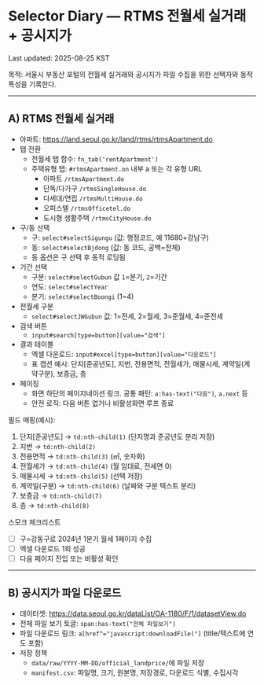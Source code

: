 # Selector Diary — RTMS 전월세 실거래 + 공시지가
Last updated: 2025-08-25 KST

목적: 서울시 부동산 포털의 전월세 실거래와 공시지가 파일 수집을 위한 선택자와 동작 특성을 기록한다.

---

## A) RTMS 전월세 실거래
- 아파트: https://land.seoul.go.kr/land/rtms/rtmsApartment.do
- 탭 전환
  - 전월세 탭 함수: `fn_tab('rentApartment')`
  - 주택유형 탭: `#rtmsApartment.on` 내부 a 또는 각 유형 URL
    - 아파트 `/rtmsApartment.do`
    - 단독/다가구 `/rtmsSingleHouse.do`
    - 다세대/연립 `/rtmsMultiHouse.do`
    - 오피스텔 `/rtmsOfficetel.do`
    - 도시형 생활주택 `/rtmsCityHouse.do`
- 구/동 선택
  - 구: `select#selectSigungu` (값: 행정코드, 예 11680=강남구)
  - 동: `select#selectBjdong` (값: 동 코드, 공백=전체)
  - 동 옵션은 구 선택 후 동적 로딩됨
- 기간 선택
  - 구분: `select#selectGubun` 값 `1`=분기, `2`=기간
  - 연도: `select#selectYear`
  - 분기: `select#selectBoongi` (1~4)
- 전월세 구분
  - `select#selectJWGubun` 값: 1=전세, 2=월세, 3=준월세, 4=준전세
- 검색 버튼
  - `input#search[type=button][value="검색"]`
- 결과 테이블
  - 엑셀 다운로드: `input#excel[type=button][value="다운로드"]`
  - 표 캡션 예시: 단지[준공년도], 지번, 전용면적, 전월세가, 매물시세, 계약일(계약구분), 보증금, 층
- 페이징
  - 화면 하단의 페이지네이션 링크. 공통 패턴: `a:has-text("다음")`, `a.next` 등
  - 안전 로직: 다음 버튼 없거나 비활성화면 루프 종료

필드 매핑(예시):
1. 단지[준공년도]  → `td:nth-child(1)` (단지명과 준공년도 분리 저장)
2. 지번            → `td:nth-child(2)`
3. 전용면적        → `td:nth-child(3)` (㎡, 숫자화)
4. 전월세가        → `td:nth-child(4)` (월 임대료, 전세면 0)
5. 매물시세        → `td:nth-child(5)` (선택 저장)
6. 계약일(구분)     → `td:nth-child(6)` (날짜와 구분 텍스트 분리)
7. 보증금          → `td:nth-child(7)`
8. 층              → `td:nth-child(8)`

스모크 체크리스트
- [ ] 구=강동구로 2024년 1분기 월세 1페이지 수집
- [ ] 엑셀 다운로드 1회 성공
- [ ] 다음 페이지 진입 또는 비활성 확인

---

## B) 공시지가 파일 다운로드
- 데이터셋: https://data.seoul.go.kr/dataList/OA-1180/F/1/datasetView.do
- 전체 파일 보기 토글: `span:has-text("전체 파일보기")`
- 파일 다운로드 링크: `a[href^="javascript:downloadFile("]` (title/텍스트에 연도 포함)
- 저장 정책
  - `data/raw/YYYY-MM-DD/official_landprice/`에 파일 저장
  - `manifest.csv`: 파일명, 크기, 원본명, 저장경로, 다운로드 식별, 수집시각
